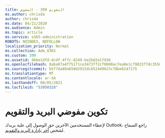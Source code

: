 ```yaml
---
title: التقويم 399 - المفوض
ms.author: chrisda
author: chrisda
ms.date: 04/21/2020
ms.audience: Admin
ms.topic: article
ms.service: o365-administration
ROBOTS: NOINDEX, NOFOLLOW
localization_priority: Normal
ms.collection: Adm_O365
ms.custom: 399
ms.assetid: 4b6e1dfd-dcdf-4f7c-8249-be2bd2e1f936
ms.openlocfilehash: 8aba87a4f75171ce3473ff2cf0608ac7ea0e1c79023f7dc35566f023864c008e
ms.sourcegitcommit: b5f7da89a650d2915dc652449623c78be6247175
ms.translationtype: MT
ms.contentlocale: ar-SA
ms.lasthandoff: 08/05/2021
ms.locfileid: "53950328"
---
```

# <a name="configure-mail-and-calendar-delegates"></a>تكوين مفوضي البريد والتقويم

لإعطاء المستخدمين الآخرين حق الوصول إلى علبة بريدك Outlook، راجع السماح لشخص [آخر بإدارة البريد والتقويم](https://support.office.com/article/9684b670-7588-4eea-8717-9e5799047540.aspx).
